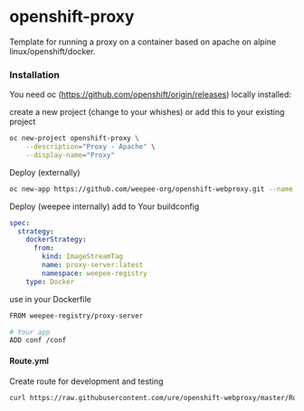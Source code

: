 # openshift-proxy

Template for running a proxy on a container based on apache on alpine linux/openshift/docker.

### Installation

You need oc (https://github.com/openshift/origin/releases) locally installed:

create a new project (change to your whishes) or add this to your existing project

```sh
oc new-project openshift-proxy \
    --description="Proxy - Apache" \
    --display-name="Proxy"
```

Deploy (externally)

```sh
oc new-app https://github.com/weepee-org/openshift-webproxy.git --name proxy
```

Deploy (weepee internally)
add to Your buildconfig
```yaml
spec:
  strategy:
    dockerStrategy:
      from:
        kind: ImageStreamTag
        name: proxy-server:latest
        namespace: weepee-registry
    type: Docker
```
use in your Dockerfile
```sh
FROM weepee-registry/proxy-server

# Your app
ADD conf /conf
```

#### Route.yml

Create route for development and testing

```sh
curl https://raw.githubusercontent.com/ure/openshift-webproxy/master/Route.yaml | oc create -f -
```

